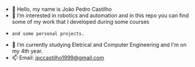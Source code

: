 - 👋 Hello, my name is João Pedro Castilho
- 👀 I’m interested in robotics and automation and in this repo you can find some of my work that I developed during some courses
-     and some personal projects.
- 🌱 I’m currently studying Eletrical and Computer Engineering and I'm on my 4th year.
- 📫 Email: jpccastilho1999@gmail.com

<!---
ccpjboss/ccpjboss is a ✨ special ✨ repository because its `README.md` (this file) appears on your GitHub profile.
You can click the Preview link to take a look at your changes.
--->
